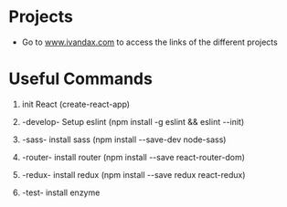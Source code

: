 # Projects

* Go to www.ivandax.com to access the links of the different projects

# Useful Commands

1. init React (create-react-app)

2. -develop- Setup eslint (npm install -g eslint && eslint --init)

3. -sass- install sass (npm install --save-dev node-sass)

4. -router- install router (npm install --save react-router-dom)

5. -redux- install redux (npm install --save redux react-redux)

6. -test- install enzyme
